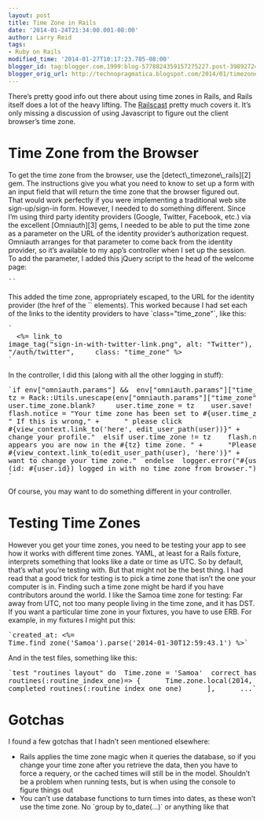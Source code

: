 ```yaml
---
layout: post
title: Time Zone in Rails
date: '2014-01-24T21:34:00.001-08:00'
author: Larry Reid
tags:
- Ruby on Rails
modified_time: '2014-01-27T10:17:23.785-08:00'
blogger_id: tag:blogger.com,1999:blog-5778824359157275227.post-3989272479150130365
blogger_orig_url: http://technopragmatica.blogspot.com/2014/01/timezone-in-rails.html
---
```


There’s pretty good info out there about using time zones in Rails, and
Rails itself does a lot of the heavy lifting. The [Railscast][1] pretty
much covers it. It’s only missing a discussion of using Javascript to
figure out the client browser’s time zone.  
<div class=\"se-section-delimiter\"></div><h1
id=\"time-zone-from-the-browser\">Time Zone from the Browser</h1>To get
the time zone from the browser, use the [detect\_timezone\_rails][2]
gem. The instructions give you what you need to know to set up a form
with an input field that will return the time zone that the browser
figured out. That would work perfectly if you were implementing a
traditional web site sign-up/sign-in form.  
However, I needed to do something different. Since I’m using third party
identity providers (Google, Twitter, Facebook, etc.) via the excellent
[Omniauth][3] gems, I needed to be able to put the time zone as a
parameter on the URL of the identity provider’s authorization request.
Omniauth arranges for that parameter to come back from the identity
provider, so it’s available to my app’s controller when I set up the
session.  
To add the parameter, I added this jQuery script to the head of the
welcome page:  
<pre>`<script type="text/javascript">  $(document).ready(function(){    
$('a.time_zone')          .each(function() {            this.href =
this.href + "?time_zone=" +             
encodeURIComponent($().get_timezone());      }); 
});</script>`</pre>This added the time zone, appropriately escaped, to
the URL for the identity provider (the href of the `<a>` elements). This
worked because I had set each of the links to the identity providers to
have `class="time_zone"`, like this:  
<pre>`<div class="idp">  <%= link_to
image_tag("sign-in-with-twitter-link.png", alt: "Twitter"),    
"/auth/twitter",     class: "time_zone" %></div>`</pre>In the
controller, I did this (along with all the other logging in stuff):  
<pre>`if env["omniauth.params"] &&  env["omniauth.params"]["time_zone"] 
tz = Rack::Utils.unescape(env["omniauth.params"]["time_zone"])  if
user.time_zone.blank?     user.time_zone = tz    user.save!   
flash.notice = "Your time zone has been set to #{user.time_zone}." +    
" If this is wrong," +      " please click
#{view_context.link_to('here', edit_user_path(user))}" +      " to
change your profile."  elsif user.time_zone != tz    flash.notice = "It
appears you are now in the #{tz} time zone. " +      "Please click
#{view_context.link_to(edit_user_path(user), 'here')}" +      " if you
want to change your time zone."  endelse  logger.error("#{user.name}
(id: #{user.id}) logged in with no time zone from browser.")end     
`</pre>Of course, you may want to do something different in your
controller.  
<div class=\"se-section-delimiter\"></div><h1
id=\"testing-time-zones\">Testing Time Zones</h1>However you get your
time zones, you need to be testing your app to see how it works with
different time zones. YAML, at least for a Rails fixture, interprets
something that looks like a date or time as UTC. So by default, that’s
what you’re testing with. But that might not be the best thing.  
I had read that a good trick for testing is to pick a time zone that
isn’t the one your computer is in. Finding such a time zone might be
hard if you have contributors around the world. I like the Samoa time
zone for testing: Far away from UTC, not too many people living in the
time zone, and it has DST.  
If you want a particular time zone in your fixtures, you have to use
ERB. For example, in my fixtures I might put this:  
<pre>`created_at: <%=
Time.find_zone('Samoa').parse('2014-01-30T12:59:43.1') %>`</pre>And in
the test files, something like this:  
<pre>`test "routines layout" do  Time.zone = 'Samoa'  correct_hash = {  
routines(:routine_index_one)=> {      Time.zone.local(2014, 01, 30)=> [ 
completed_routines(:routine_index_one_one)      ],      ...`</pre><div
class=\"se-section-delimiter\"></div><h1 id=\"gotchas\">Gotchas</h1>I
found a few gotchas that I hadn’t seen mentioned elsewhere:  
<ul><li>Rails applies the time zone magic when it queries the database,
so if you change your time zone after you retrieve the data, then you
have to force a requery, or the cached times will still be in the model.
Shouldn’t be a problem when running tests, but is when using the console
to figure things out</li><li>You can’t use database functions to turn
times into dates, as these won’t use the time zone. No `group by
to_date(...)` or anything like that</li></ul>



[1]: http://railscasts.com/episodes/106-time-zones-revised
[2]: https://github.com/scottwater/detect_timezone_rails
[3]: http://intridea.github.io/omniauth/
